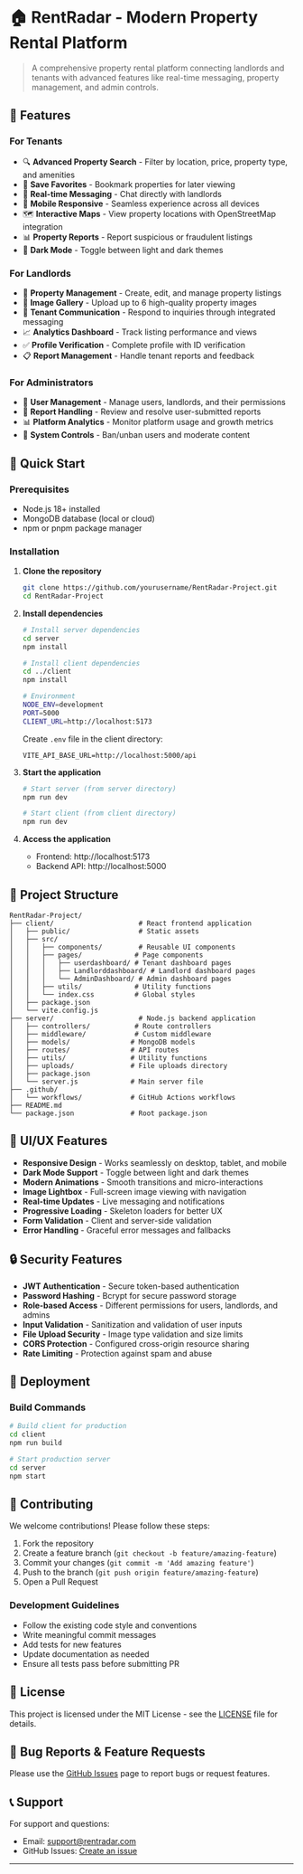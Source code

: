 # 🏠 RentRadar - Modern Property Rental Platform

> A comprehensive property rental platform connecting landlords and tenants with advanced features like real-time messaging, property management, and admin controls.

## 🌟 Features

### For Tenants
- 🔍 **Advanced Property Search** - Filter by location, price, property type, and amenities
- 💾 **Save Favorites** - Bookmark properties for later viewing
- 💬 **Real-time Messaging** - Chat directly with landlords
- 📱 **Mobile Responsive** - Seamless experience across all devices
- 🗺️ **Interactive Maps** - View property locations with OpenStreetMap integration
- 📊 **Property Reports** - Report suspicious or fraudulent listings
- 🌙 **Dark Mode** - Toggle between light and dark themes

### For Landlords
- 🏢 **Property Management** - Create, edit, and manage property listings
- 📸 **Image Gallery** - Upload up to 6 high-quality property images
- 💬 **Tenant Communication** - Respond to inquiries through integrated messaging
- 📈 **Analytics Dashboard** - Track listing performance and views
- ✅ **Profile Verification** - Complete profile with ID verification
- 📋 **Report Management** - Handle tenant reports and feedback

### For Administrators
- 👥 **User Management** - Manage users, landlords, and their permissions
- 🚨 **Report Handling** - Review and resolve user-submitted reports
- 📊 **Platform Analytics** - Monitor platform usage and growth metrics
- 🔧 **System Controls** - Ban/unban users and moderate content


## 🚀 Quick Start

### Prerequisites
- Node.js 18+ installed
- MongoDB database (local or cloud)
- npm or pnpm package manager

### Installation

1. **Clone the repository**
   ```bash
   git clone https://github.com/yourusername/RentRadar-Project.git
   cd RentRadar-Project
   ```

2. **Install dependencies**
   ```bash
   # Install server dependencies
   cd server
   npm install

   # Install client dependencies
   cd ../client
   npm install

   # Environment
   NODE_ENV=development
   PORT=5000
   CLIENT_URL=http://localhost:5173
   ```

   Create `.env` file in the client directory:
   ```env
   VITE_API_BASE_URL=http://localhost:5000/api
   ```

3. **Start the application**
   ```bash
   # Start server (from server directory)
   npm run dev

   # Start client (from client directory)
   npm run dev
   ```

4. **Access the application**
   - Frontend: http://localhost:5173
   - Backend API: http://localhost:5000

## 📁 Project Structure

```
RentRadar-Project/
├── client/                     # React frontend application
│   ├── public/                 # Static assets
│   ├── src/
│   │   ├── components/         # Reusable UI components
│   │   ├── pages/             # Page components
│   │   │   ├── userdashboard/ # Tenant dashboard pages
│   │   │   ├── Landlorddashboard/ # Landlord dashboard pages
│   │   │   └── AdminDashboard/ # Admin dashboard pages
│   │   ├── utils/             # Utility functions
│   │   └── index.css          # Global styles
│   ├── package.json
│   └── vite.config.js
├── server/                     # Node.js backend application
│   ├── controllers/           # Route controllers
│   ├── middleware/            # Custom middleware
│   ├── models/               # MongoDB models
│   ├── routes/               # API routes
│   ├── utils/                # Utility functions
│   ├── uploads/              # File uploads directory
│   ├── package.json
│   └── server.js             # Main server file
├── .github/
│   └── workflows/            # GitHub Actions workflows
├── README.md
└── package.json              # Root package.json
```

## 🎨 UI/UX Features

- **Responsive Design** - Works seamlessly on desktop, tablet, and mobile
- **Dark Mode Support** - Toggle between light and dark themes
- **Modern Animations** - Smooth transitions and micro-interactions
- **Image Lightbox** - Full-screen image viewing with navigation
- **Real-time Updates** - Live messaging and notifications
- **Progressive Loading** - Skeleton loaders for better UX
- **Form Validation** - Client and server-side validation
- **Error Handling** - Graceful error messages and fallbacks

## 🔒 Security Features

- **JWT Authentication** - Secure token-based authentication
- **Password Hashing** - Bcrypt for secure password storage
- **Role-based Access** - Different permissions for users, landlords, and admins
- **Input Validation** - Sanitization and validation of user inputs
- **File Upload Security** - Image type validation and size limits
- **CORS Protection** - Configured cross-origin resource sharing
- **Rate Limiting** - Protection against spam and abuse

## 🚀 Deployment



### Build Commands

```bash
# Build client for production
cd client
npm run build

# Start production server
cd server
npm start
```

## 🤝 Contributing

We welcome contributions! Please follow these steps:

1. Fork the repository
2. Create a feature branch (`git checkout -b feature/amazing-feature`)
3. Commit your changes (`git commit -m 'Add amazing feature'`)
4. Push to the branch (`git push origin feature/amazing-feature`)
5. Open a Pull Request

### Development Guidelines

- Follow the existing code style and conventions
- Write meaningful commit messages
- Add tests for new features
- Update documentation as needed
- Ensure all tests pass before submitting PR

## 📝 License

This project is licensed under the MIT License - see the [LICENSE](LICENSE) file for details.

## 🐛 Bug Reports & Feature Requests

Please use the [GitHub Issues](https://github.com/yourusername/RentRadar-Project/issues) page to report bugs or request features.

## 📞 Support

For support and questions:
- Email: support@rentradar.com
- GitHub Issues: [Create an issue](https://github.com/yourusername/RentRadar-Project/issues)

---
